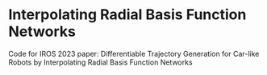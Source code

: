 # Interpolating Radial Basis Function Networks
Code for IROS 2023 paper: Differentiable Trajectory Generation for Car-like Robots by Interpolating Radial Basis Function Networks
